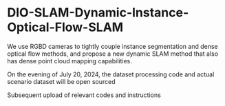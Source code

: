 # DIO-SLAM-Dynamic-Instance-Optical-Flow-SLAM
We use RGBD cameras to tightly couple instance segmentation and dense optical flow methods, and propose a new dynamic SLAM method that also has dense point cloud mapping capabilities.

On the evening of July 20, 2024, the dataset processing code and actual scenario dataset will be open sourced

Subsequent upload of relevant codes and instructions
